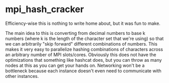 # mpi_hash_cracker

Efficiency-wise this is nothing to write home about, but it was fun to make.

The main idea to this is converting from decimal numbers to base k numbers (where k is the length of the character set that we're using) so that we can arbitrarily "skip forward" different combinations of numbers. This makes it very easy to parallelize hashing combinations of characters across an arbitrary number of MPI slots/cores. Obviously this does not have the optimizations that something like hashcat does, but you can throw as many nodes at this as you can get your hands on. Networking won't be a bottleneck because each instance doesn't even need to communicate with other instances.
